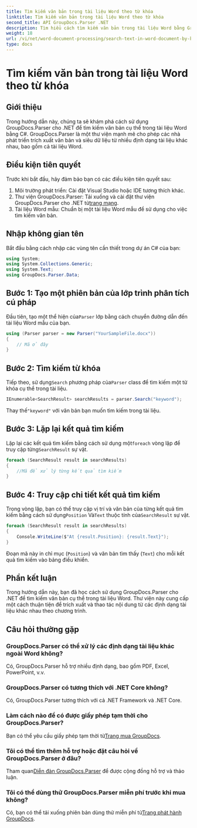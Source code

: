 ```yaml
---
title: Tìm kiếm văn bản trong tài liệu Word theo từ khóa
linktitle: Tìm kiếm văn bản trong tài liệu Word theo từ khóa
second_title: API GroupDocs.Parser .NET
description: Tìm hiểu cách tìm kiếm văn bản trong tài liệu Word bằng GroupDocs.Parser cho .NET. Trích xuất các từ khóa cụ thể một cách hiệu quả.
weight: 18
url: /vi/net/word-document-processing/search-text-in-word-document-by-keyword/
type: docs
---
```

# Tìm kiếm văn bản trong tài liệu Word theo từ khóa

## Giới thiệu
Trong hướng dẫn này, chúng ta sẽ khám phá cách sử dụng GroupDocs.Parser cho .NET để tìm kiếm văn bản cụ thể trong tài liệu Word bằng C#. GroupDocs.Parser là một thư viện mạnh mẽ cho phép các nhà phát triển trích xuất văn bản và siêu dữ liệu từ nhiều định dạng tài liệu khác nhau, bao gồm cả tài liệu Word.
## Điều kiện tiên quyết
Trước khi bắt đầu, hãy đảm bảo bạn có các điều kiện tiên quyết sau:
1. Môi trường phát triển: Cài đặt Visual Studio hoặc IDE tương thích khác.
2.  Thư viện GroupDocs.Parser: Tải xuống và cài đặt thư viện GroupDocs.Parser cho .NET từ[trang mạng](https://releases.groupdocs.com/parser/net/).
3. Tài liệu Word mẫu: Chuẩn bị một tài liệu Word mẫu để sử dụng cho việc tìm kiếm văn bản.

## Nhập không gian tên
Bắt đầu bằng cách nhập các vùng tên cần thiết trong dự án C# của bạn:
```csharp
using System;
using System.Collections.Generic;
using System.Text;
using GroupDocs.Parser.Data;
```
## Bước 1: Tạo một phiên bản của lớp trình phân tích cú pháp
 Đầu tiên, tạo một thể hiện của`Parser` lớp bằng cách chuyển đường dẫn đến tài liệu Word mẫu của bạn.
```csharp
using (Parser parser = new Parser("YourSampleFile.docx"))
{
    // Mã ở đây
}
```
## Bước 2: Tìm kiếm từ khóa
 Tiếp theo, sử dụng`Search` phương pháp của`Parser` class để tìm kiếm một từ khóa cụ thể trong tài liệu.
```csharp
IEnumerable<SearchResult> searchResults = parser.Search("keyword");
```
 Thay thế`"keyword"` với văn bản bạn muốn tìm kiếm trong tài liệu.
## Bước 3: Lặp lại kết quả tìm kiếm
 Lặp lại các kết quả tìm kiếm bằng cách sử dụng một`foreach` vòng lặp để truy cập từng`SearchResult` sự vật.
```csharp
foreach (SearchResult result in searchResults)
{
    //Mã để xử lý từng kết quả tìm kiếm
}
```
## Bước 4: Truy cập chi tiết kết quả tìm kiếm
 Trong vòng lặp, bạn có thể truy cập vị trí và văn bản của từng kết quả tìm kiếm bằng cách sử dụng`Position` Và`Text` thuộc tính của`SearchResult` sự vật.
```csharp
foreach (SearchResult result in searchResults)
{
    Console.WriteLine($"At {result.Position}: {result.Text}");
}
```
Đoạn mã này in chỉ mục (`Position`) và văn bản tìm thấy (`Text`) cho mỗi kết quả tìm kiếm vào bảng điều khiển.

## Phần kết luận
Trong hướng dẫn này, bạn đã học cách sử dụng GroupDocs.Parser cho .NET để tìm kiếm văn bản cụ thể trong tài liệu Word. Thư viện này cung cấp một cách thuận tiện để trích xuất và thao tác nội dung từ các định dạng tài liệu khác nhau theo chương trình.

## Câu hỏi thường gặp
### GroupDocs.Parser có thể xử lý các định dạng tài liệu khác ngoài Word không?
Có, GroupDocs.Parser hỗ trợ nhiều định dạng, bao gồm PDF, Excel, PowerPoint, v.v.
### GroupDocs.Parser có tương thích với .NET Core không?
Có, GroupDocs.Parser tương thích với cả .NET Framework và .NET Core.
### Làm cách nào để có được giấy phép tạm thời cho GroupDocs.Parser?
 Bạn có thể yêu cầu giấy phép tạm thời từ[Trang mua GroupDocs](https://purchase.groupdocs.com/temporary-license/).
### Tôi có thể tìm thêm hỗ trợ hoặc đặt câu hỏi về GroupDocs.Parser ở đâu?
 Tham quan[Diễn đàn GroupDocs.Parser](https://forum.groupdocs.com/c/parser/17) để được cộng đồng hỗ trợ và thảo luận.
### Tôi có thể dùng thử GroupDocs.Parser miễn phí trước khi mua không?
 Có, bạn có thể tải xuống phiên bản dùng thử miễn phí từ[Trang phát hành GroupDocs](https://releases.groupdocs.com/).